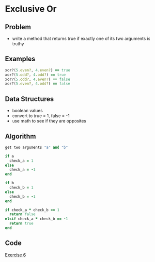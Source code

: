 # Exclusive Or

## Problem

- write a method that returns true if exactly one of its two arguments is truthy

## Examples

```ruby
xor?(5.even?, 4.even?) == true
xor?(5.odd?, 4.odd?) == true
xor?(5.odd?, 4.even?) == false
xor?(5.even?, 4.odd?) == false
```

## Data Structures

- boolean values
- convert to true = 1, false = -1
- use math to see if they are opposites

## Algorithm
```ruby
get two arguments "a" and "b"

if a 
  check_a = 1
else
  check_a = -1
end

if b
  check_b = 1
else
  check_b = -1
end

if check_a * check_b == 1
  return false
elsif check_a * check_b == -1
  return true
end

```
## Code
[Exercise 6](/exercise_6.rb)